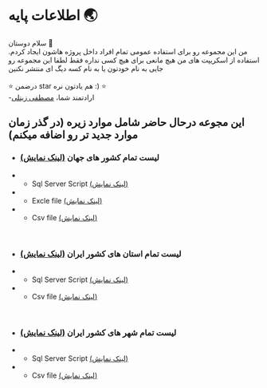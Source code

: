 # اطلاعات پایه 🌏

سلام دوستان 🤠
<br>
من این مجموعه رو برای استفاده عمومی تمام افراد داخل پروژه هاشون ایجاد کردم. استفاده از اسکریپت های من هیچ مانعی برای هیچ کسی نداره فقط لطفا این مجموعه رو جایی به نام خودتون یا به نام کسه دیگ ای منتشر نکنین
<br>
<br>
⭐️ درضمن star هم یادتون نره :) ⭐️
<br>
-ارادتمند شما،
 [مصطفی زینلی](https://IMustafa.net)
<br>

## این مجوعه درحال حاضر شامل موارد زیره (در گذر زمان موارد جدید تر رو اضافه میکنم)

- ### لیست تمام کشور های جهان [(لینک نمایش)](https://github.com/mzeynali-ir/BasicInformation/tree/main/src/Countries)
- - Sql Server Script [(لینک نمایش)](https://github.com/mzeynali-ir/BasicInformation/tree/main/src/Countries/Scripts/SqlServer)
- - Excle file [(لینک نمایش)](https://github.com/mzeynali-ir/BasicInformation/tree/main/src/Countries/Scripts/Excel)
- - Csv file [(لینک نمایش)](https://github.com/mzeynali-ir/BasicInformation/tree/main/src/Countries/Scripts/Csv)

<br>

- ### لیست تمام استان های کشور ایران [(لینک نمایش)](https://github.com/mzeynali-ir/BasicInformation/tree/main/src/Provinces)
- - Sql Server Script [(لینک نمایش)](https://github.com/mzeynali-ir/BasicInformation/tree/main/src/Provinces/Scripts/SqlServer)
- - Csv file [(لینک نمایش)](https://github.com/mzeynali-ir/BasicInformation/tree/main/src/Provinces/Scripts/Csv)

<br>

- ### لیست تمام شهر های کشور ایران [(لینک نمایش)](https://github.com/mzeynali-ir/BasicInformation/tree/main/src/City)
- - Sql Server Script [(لینک نمایش)](https://github.com/mzeynali-ir/BasicInformation/tree/main/src/City/Scripts/SqlServer)
- - Csv file [(لینک نمایش)](https://github.com/mzeynali-ir/BasicInformation/tree/main/src/City/Scripts/Csv)